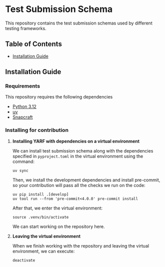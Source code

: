 # Test Submission Schema

This repository contains the test submission schemas used by different testing frameworks.

## Table of Contents

- [Installation Guide](#installation-guide)

<a name="installation-guide"></a>

## Installation Guide

### Requirements

This repository requires the following dependencies

- [Python 3.12](https://www.python.org/downloads/release/python-3128/)
- [uv](https://docs.astral.sh/uv/)
- [Snapcraft](https://snapcraft.io/docs/installing-snapcraft)

### Installing for contribution

1. **Installing YARF with dependencies on a virtual environment**

   We can install test submission schema along with the dependencies specified in
   `pyproject.toml` in the virtual environment using the command:

   ```
   uv sync
   ```

   Then, we install the development dependencies and install pre-commit, so your contribution will pass all the checks we run on the code:

   ```
   uv pip install .[develop]
   uv tool run --from 'pre-commit<4.0.0' pre-commit install
   ```

   After that, we enter the virtual environment:

   ```
   source .venv/bin/activate
   ```

   We can start working on the repository here.

1. **Leaving the virtual environment**

   When we finish working with the repository and leaving the virtual environment,
   we can execute:

   ```
   deactivate
   ```
